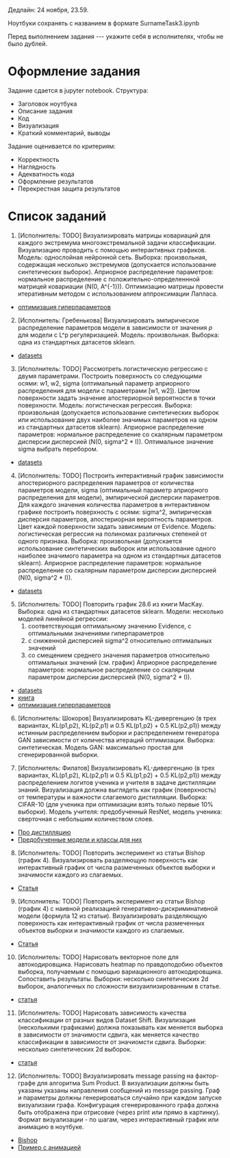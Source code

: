 Дедлайн: 24 ноября, 23.59.

Ноутбуки сохранять с названием в формате SurnameTask3.ipynb

Перед выполнением задания --- укажите себя в исполнителях, чтобы не было дублей.


# Оформление задания
Задание сдается в jupyter notebook. Структура:
* Заголовок ноутбука
* Описание задания
* Код
* Визуализация
* Краткий комментарий, выводы

Задание оценивается по критериям:
* Корректность
* Наглядность
* Адекватность кода
* Оформление результатов
* Перекрестная защита результатов


# Список заданий
1. [Исполнитель: TODO] Визуализировать матрицы ковариаций для каждого экстремума многоэкстремальной задачи классификации. Визуализацию проводить с помощью интерактивных графиков.  Модель: однослойная нейронной сеть. Выборка: произвольная, содержащая несколько экстремумов (допускается использование синтетических выборок). Априорное распределение параметров: нормальное распределение с положительно-определеннной матрицей ковариации (N(0, A^{-1})). Оптимизацию матрицы провести итеративным методом с использованием аппроксимации Лапласа. 
* [оптимизация гиперпараметров](http://strijov.com/papers/HyperOptimizationEng.pdf)

2. [Исполнитель: Гребенькова]  Визуализировать эмпирическое распределение параметров модели в зависимости от значения $p$ для модели с L^p регуляризацией.  Модель: произвольная. Выборка: одна из стандартных датасетов sklearn. 
* [datasets](https://scikit-learn.org/stable/datasets/toy_dataset.html)

3. [Исполнитель: TODO]  Рассмотреть логистическую регрессию с двумя параметрами. Построить поверхность со следующими осями: w1, w2, sigma (оптимальный параметр априорного распределения для модели с параметрами [w1, w2]). Цветом поверхности задать значение апостериорной вероятности в точки поверхности. Модель: логистическая регрессия. Выборка: произвольная (допускается использование синтетических выборок или использование двух наиболее значимых параметров на одном из стандартных датасетов sklearn).  Априорное распределение параметров: нормальное распределение со скалярным параметром дисперсии дисперсией (N(0, sigma^2 * I)). Оптимальное значение sigma выбрать перебором.
* [datasets](https://scikit-learn.org/stable/datasets/toy_dataset.html)

4. [Исполнитель: TODO]  Построить интерактивный график зависимости апостериорного распределения параметров от количества параметров модели, sigma (оптимальный параметр априорного распределения для модели), эмпирической дисперсии параметров. Для каждого значения количества параметров в интерактивном графике построить поверхность с осями: sigma^2, эмпирическая дисперсия параметров, апостериорная вероятность параметров. Цвет каждой поверхности задать зависимым от Evidence. Модель: логистическая регрессия на полиномах различных степеней от одного признака.  Выборка: произвольная (допускается использование синтетических выборок или использование одного наиболее значимого параметра на одном из стандартных датасетов sklearn).  Априорное распределение параметров: нормальное распределение со скалярным параметром дисперсии дисперсией (N(0, sigma^2 * I)).
* [datasets](https://scikit-learn.org/stable/datasets/toy_dataset.html)
  
5. [Исполнитель: TODO] Повторить график 28.6 из книги MacKay. Выборка: одна из стандартных датасетов sklearn. Модели: несколько моделей линейной регрессии:
    1. соответствующая оптимальному значению Evidence, с оптимальными значениями гиперпараметров
    2. с сниженной дисперсией sigma^2 относительно оптимальных значений
    3. со смещением среднего значения параметров относительно оптимальных значений (см. график)
Априорное распределение параметров: нормальное распределение со скалярным параметром дисперсии дисперсией (N(0, sigma^2 * I)).
* [datasets](https://scikit-learn.org/stable/datasets/toy_dataset.html)
* [книга](http://www.inference.org.uk/itprnn/book.pdf)
* [оптимизация гиперпараметров](http://strijov.com/papers/HyperOptimizationEng.pdf)

6. [Исполнитель: Шокоров] Визуализировать KL-дивергенцию (в трех вариантах, KL(p1,p2), KL(p2,p1) и 0.5 KL(p1,p2) + 0.5 KL(p2,p1)) между истинным распределением выборки и распределением генератора GAN  зависимости от количества итераций оптимизации. Выборка: синтетическая. Модель GAN: максимально простая для сгенерированной выборки.

7. [Исполнитель: Филатов] Визуализировать KL-дивергенцию (в трех вариантах, KL(p1,p2), KL(p2,p1) и 0.5 KL(p1,p2) + 0.5 KL(p2,p1)) между распределением логитов ученика и учителя в задаче дистилляции знаний. Визуализация должна выглядеть как график (поверхность) от температуры и важности слагаемого дистилляции. Выборка: CIFAR-10 (для ученика при оптимизации взять только первые 10% выборки). 
Модель учителя: предобученный ResNet, модель ученика: сверточная с небольшим количеством слоев. 
* [Про дистилляцию](http://strijov.com/papers/Grabovoy2021PL.pdf)
* [Предобученные модели и классы для них](https://github.com/passalis/pkth)

8. [Исполнитель: TODO] Повторить эксперимент из статьи Bishop (график 4). Визуализировать разделяющую поверхность как интерактивный график от числа размеченных объектов выборки и значимости каждого из слагаемых.
* [Статья](https://www.microsoft.com/en-us/research/wp-content/uploads/2016/05/Bishop-Valencia-07.pdf)

9. [Исполнитель: TODO] Повторить эксперимент из статьи Bishop (график 4) с наивной реализацией генеративно-дискриминативной модели (формула 12 из статьи). Визуализировать разделяющую поверхность как интерактивный график от числа размеченных объектов выборки и значимости каждого из слагаемых.
* [Статья](https://www.microsoft.com/en-us/research/wp-content/uploads/2016/05/Bishop-Valencia-07.pdf)

10. [Исполнитель: TODO] Нарисовать векторное поле для автокодировщика. Нарисовать heatmap по правдоподобию объектов выборка, получаемым с помощью вариационного автокодировщика. Сопоставить результаты. Выборки: несколько синтетических 2d выборок, аналогичных по сложности визуаилизированным в статье.
* [статья](https://jmlr.csail.mit.edu/papers/volume15/alain14a/alain14a.pdf)

11. [Исполнитель: TODO] Нарисовать зависимость качества классификации от разных видов Dataset Shift. Визуализация (несколькими графиками) должна показывать как меняется выборка в зависимости от значимости сдвига, как меняется качество классификации в зависимости от значиомсти сдвига. Выборки: несколько синтетических 2d выборок. 
* [статья](https://rtg.cis.upenn.edu/cis700-2019/papers/dataset-shift/dataset-shift-terminology.pdf)

12. [Исполнитель: TODO] Визуализировать message passing на фактор-графе для алгоритма Sum Product. В визуализации должны быть указаны указаны направления сообщений из message passing. Граф и параметры должны генерироваться случайно при каждом запуске визуализаии графа. Конфигурация сгенерированного графа должна быть отображена при отрисовке (через print или прямо в картинку). Формат визуализации - по шагам, через интерактивный график или анимацию в ноутбуке.
* [Bishop](http://users.isr.ist.utl.pt/~wurmd/Livros/school/Bishop%20-%20Pattern%20Recognition%20And%20Machine%20Learning%20-%20Springer%20%202006.pdf)
* [Пример с анимацией](https://jckantor.github.io/CBE30338/A.03-Animation-in-Jupyter-Notebooks.html)
